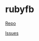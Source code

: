 # rubyfb

[Repo](https://github.com/georgiev/rubyfb)

[Issues](https://github.com/georgiev/rubyfb/issues)

